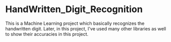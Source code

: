 # HandWritten_Digit_Recognition
This is a Machine Learning project which basically recognizes the handwritten digit. Later, in this project, I've used many other libraries as well to show their accuracies in this project.
